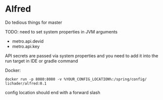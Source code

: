 # Alfred
Do tedious things for master

TODO: need to set system properties in JVM arguments

* metro.api.devid
* metro.api.key

API secrets are passed via system properties and you need to add it into the run target in IDE or gradle command

Docker:

```
docker run -p 8080:8080 -v %YOUR_CONFIG_LOCATION%:/spring/config/  lichader/alfred:0.1
```

config location should end with a forward slash
